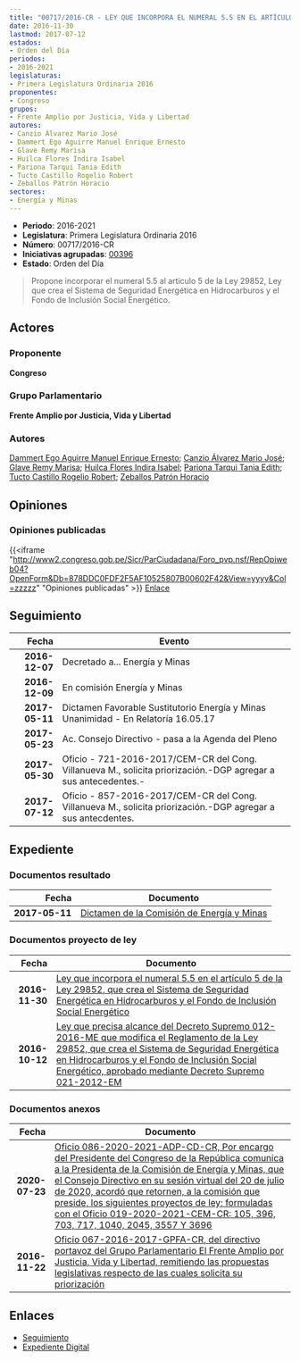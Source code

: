 ```yaml
---
title: "00717/2016-CR - LEY QUE INCORPORA EL NUMERAL 5.5 EN EL ARTÍCULO 5 DE LA LEY 29852, QUE CREA EL SISTEMA DE SEGURIDAD ENERGÉTICA EN HIDROCARBUROS Y EL FONDO DE INCLUSIÓN SOCIAL ENERGÉTICO"
date: 2016-11-30
lastmod: 2017-07-12
estados:
- Orden del Día
periodos:
- 2016-2021
legislaturas:
- Primera Legislatura Ordinaria 2016
proponentes:
- Congreso
grupos:
- Frente Amplio por Justicia, Vida y Libertad
autores:
- Canzio Álvarez Mario José
- Dammert Ego Aguirre Manuel Enrique Ernesto
- Glave Remy Marisa
- Huilca Flores Indira Isabel
- Pariona Tarqui Tania Edith
- Tucto Castillo Rogelio Robert
- Zeballos Patrón Horacio
sectores:
- Energía y Minas
---
```

- **Periodo**: 2016-2021
- **Legislatura**: Primera Legislatura Ordinaria 2016
- **Número**: 00717/2016-CR
- **Iniciativas agrupadas**: [00396](../../00300/00396)
- **Estado**: Orden del Día

> Propone incorporar el numeral 5.5 al artículo 5 de la Ley 29852, Ley que crea el Sistema de Seguridad Energética en Hidrocarburos y el Fondo de Inclusión Social Energético.


## Actores

### Proponente

**Congreso**

### Grupo Parlamentario

**Frente Amplio por Justicia, Vida y Libertad**

### Autores

[Dammert Ego Aguirre Manuel Enrique Ernesto](mailto:mailto:mdammert@congreso.gob.pe); [Canzio Álvarez Mario José](mailto:mailto:mcanzio@congreso.gob.pe); [Glave Remy Marisa](mailto:mailto:mglave@congreso.gob.pe); [Huilca Flores Indira Isabel](mailto:mailto:ihuilca@congreso.gob.pe); [Pariona Tarqui Tania Edith](mailto:mailto:tpariona@congreso.gob.pe); [Tucto Castillo Rogelio Robert](mailto:mailto:rtucto@congreso.gob.pe); [Zeballos Patrón Horacio](mailto:mailto:hzeballos@congreso.gob.pe)

## Opiniones

### Opiniones publicadas

{{<iframe "http://www2.congreso.gob.pe/Sicr/ParCiudadana/Foro_pvp.nsf/RepOpiweb04?OpenForm&Db=878DDC0FDF2F5AF10525807B00602F42&View=yyyy&Col=zzzzz" "Opiniones publicadas" >}}
[Enlace](http://www2.congreso.gob.pe/Sicr/ParCiudadana/Foro_pvp.nsf/RepOpiweb04?OpenForm&Db=878DDC0FDF2F5AF10525807B00602F42&View=yyyy&Col=zzzzz)


## Seguimiento

| Fecha | Evento |
|------:|--------|
| **2016-12-07** | Decretado a... Energía y Minas |
| **2016-12-09** | En comisión Energía y Minas |
| **2017-05-11** | Dictamen Favorable Sustitutorio Energía y Minas Unanimidad - En Relatoría 16.05.17 |
| **2017-05-23** | Ac. Consejo Directivo - pasa a la Agenda del Pleno |
| **2017-05-30** | Oficio - 721-2016-2017/CEM-CR del Cong. Villanueva M., solicita priorización.-DGP agregar a sus antecedentes.- |
| **2017-07-12** | Oficio - 857-2016-2017/CEM-CR del Cong. Villanueva M., solicita priorización.-DGP agregar a sus antecdentes. |

## Expediente

### Documentos resultado

| Fecha | Documento |
|------:|-----------|
| **2017-05-11** | [Dictamen de la Comisión de Energía y Minas](http://www.leyes.congreso.gob.pe/Documentos/2016_2021/Dictamenes/Proyectos_de_Ley/00396DC11MAY20170511.pdf) |

### Documentos proyecto de ley

| Fecha | Documento |
|------:|-----------|
| **2016-11-30** | [Ley que incorpora el numeral 5.5 en el artículo 5 de la Ley 29852, que crea el Sistema de Seguridad Energética en Hidrocarburos y el Fondo de Inclusión Social Energético](http://www.leyes.congreso.gob.pe/Documentos/2016_2021/Proyectos_de_Ley_y_de_Resoluciones_Legislativas/PL0071720161130.pdf) |
| **2016-10-12** | [Ley que precisa alcance del Decreto Supremo 012-2016-ME que modifica el Reglamento de la Ley 29852, que crea el Sistema de Seguridad Energética en Hidrocarburos y el Fondo de Inclusión Social Energético, aprobado mediante Decreto Supremo 021-2012-EM](http://www.leyes.congreso.gob.pe/Documentos/2016_2021/Proyectos_de_Ley_y_de_Resoluciones_Legislativas/PL0039620161012.pdf) |

### Documentos anexos

| Fecha | Documento |
|------:|-----------|
| **2020-07-23** | [Oficio 086-2020-2021-ADP-CD-CR, Por encargo del Presidente del Congreso de la República comunica a la Presidenta de la Comisión de Energía y Minas, que el Consejo Directivo en su sesión virtual del 20 de julio de 2020, acordó que retornen, a la comisión que preside, los siguientes proyectos de ley; formuladas con el Oficio 019-2020-2021-CEM-CR: 105, 396, 703, 717, 1040, 2045, 3557 Y 3696](http://www.leyes.congreso.gob.pe/Documentos/2016_2021/Oficios/Oficialia_Mayor/OFICIO-086-2020-2021-ADP-CD-CR.pdf) |
| **2016-11-22** | [Oficio 067-2016-2017-GPFA-CR, del directivo portavoz del Grupo Parlamentario El Frente Amplio por Justicia, Vida y Libertad, remitiendo las propuestas legislativas respecto de las cuales solicita su priorización](http://www.leyes.congreso.gob.pe/Documentos/2016_2021/Oficios/Grupos_Parlamentarios/OFICIO-067-2016-2017-GPFA-CR.pdf) |

## Enlaces

- [Seguimiento](http://www2.congreso.gob.pe/Sicr/TraDocEstProc/CLProLey2016.nsf/f7fff46988ca05b1052578e100829cc7/2d35b62e317e25ea0525807b00577cc6?OpenDocument)
- [Expediente Digital](http://www2.congreso.gob.pe/Sicr/TraDocEstProc/Expvirt_2011.nsf/visbusqptramdoc1621/00717?opendocument)

